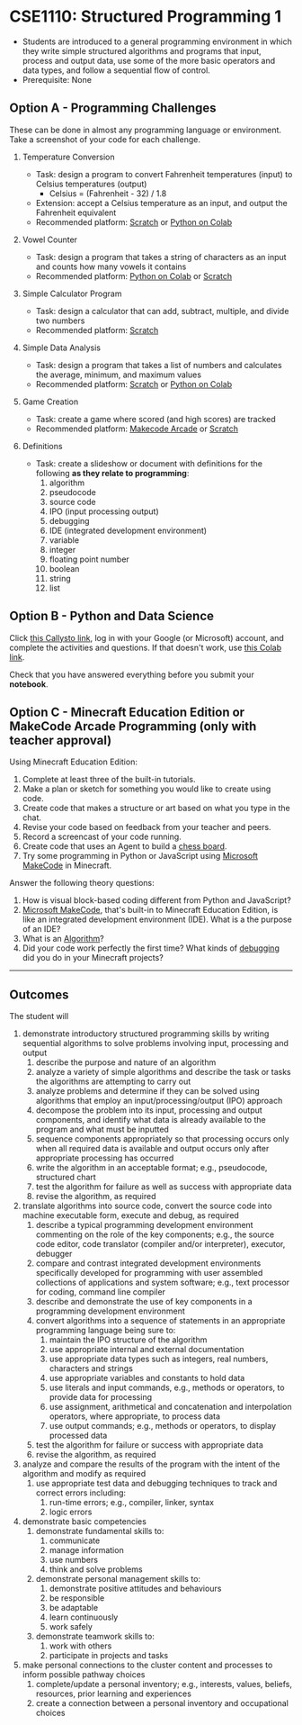 # CSE1110: Structured Programming 1

* Students are introduced to a general programming environment in which they write simple structured algorithms and programs that input, process and output data, use some of the more basic operators and data types, and follow a sequential flow of control.
* Prerequisite: None

## Option A - Programming Challenges

These can be done in almost any programming language or environment. Take a screenshot of your code for each challenge.

1. Temperature Conversion
    * Task: design a program to convert Fahrenheit temperatures (input) to Celsius temperatures (output)
        * Celsius = (Fahrenheit - 32) / 1.8
    * Extension: accept a Celsius temperature as an input, and output the Fahrenheit equivalent
    * Recommended platform: [Scratch](https://scratch.mit.edu/) or [Python on Colab](https://colab.research.google.com)

2. Vowel Counter
    * Task: design a program that takes a string of characters as an input and counts how many vowels it contains
    * Recommended platform: [Python on Colab](https://colab.research.google.com) or [Scratch](https://scratch.mit.edu/)

3. Simple Calculator Program
    * Task: design a calculator that can add, subtract, multiple, and divide two numbers
    * Recommended platform: [Scratch](https://scratch.mit.edu/)

4. Simple Data Analysis
    * Task: design a program that takes a list of numbers and calculates the average, minimum, and maximum values
    * Recommended platform: [Scratch](https://scratch.mit.edu/) or [Python on Colab](https://colab.research.google.com)

5. Game Creation
    * Task: create a game where scored (and high scores) are tracked
    * Recommended platform: [Makecode Arcade](https://arcade.makecode.com/) or [Scratch](https://scratch.mit.edu/)

6. Definitions
    * Task: create a slideshow or document with definitions for the following **as they relate to programming**:
        1. algorithm
        2. pseudocode
        3. source code
        4. IPO (input processing output)
        5. debugging
        6. IDE (integrated development environment)
        7. variable
        8. integer
        9. floating point number
        10. boolean
        11. string
        12. list

## Option B - Python and Data Science

Click [this Callysto link](https://hub.callysto.ca/jupyter/hub/user-redirect/git-pull?repo=https%3A%2F%2Fgithub.com%2Fcallysto%2Fcurriculum-notebooks&branch=master&subPath=TechnologyStudies/ComputingScience/Courses/structured-programming-1.ipynb&depth=1), log in with your Google (or Microsoft) account, and complete the activities and questions. If that doesn't work, use [this Colab link](https://colab.research.google.com/github/callysto/curriculum-notebooks/blob/master/TechnologyStudies/ComputingScience/Courses/structured-programming-1.ipynb).

Check that you have answered everything before you submit your **notebook**.

## Option C - Minecraft Education Edition or MakeCode Arcade Programming (only with teacher approval)

Using Minecraft Education Edition:

1. Complete at least three of the built-in tutorials.
2. Make a plan or sketch for something you would like to create using code.
3. Create code that makes a structure or art based on what you type in the chat.
4. Revise your code based on feedback from your teacher and peers.
5. Record a screencast of your code running.
6. Create code that uses an Agent to build a [chess board](https://en.wikipedia.org/wiki/Chessboard).
7. Try some programming in Python or JavaScript using [Microsoft MakeCode](https://www.microsoft.com/en-us/makecode) in Minecraft.

Answer the following theory questions:

1. How is visual block-based coding different from Python and JavaScript?
2. [Microsoft MakeCode](https://www.microsoft.com/en-us/makecode), that's built-in to Minecraft Education Edition, is like an integrated development environment (IDE). What is a the purpose of an IDE?
3. What is an [Algorithm](https://simple.wikipedia.org/wiki/Algorithm)?
4. Did your code work perfectly the first time? What kinds of [debugging](https://simple.wikipedia.org/wiki/Debugging) did you do in your Minecraft projects?

---

## Outcomes

The student will

1. demonstrate introductory structured programming skills by writing sequential algorithms to solve problems involving input, processing and output
    1. describe the purpose and nature of an algorithm
    2. analyze a variety of simple algorithms and describe the task or tasks the algorithms are attempting to carry out
    3. analyze problems and determine if they can be solved using algorithms that employ an input/processing/output (IPO) approach
    4. decompose the problem into its input, processing and output components, and identify what data is already available to the program and what must be inputted
    5. sequence components appropriately so that processing occurs only when all required data is available and output occurs only after appropriate processing has occurred
    6. write the algorithm in an acceptable format; e.g., pseudocode, structured chart
    7. test the algorithm for failure as well as success with appropriate data
    8. revise the algorithm, as required
2. translate algorithms into source code, convert the source code into machine executable form, execute and debug, as required
    1. describe a typical programming development environment commenting on the role of the key components; e.g., the source code editor, code translator (compiler and/or interpreter), executor, debugger
    2. compare and contrast integrated development environments specifically developed for programming with user assembled collections of applications and system software; e.g., text processor for coding, command line compiler
    3. describe and demonstrate the use of key components in a programming development environment
    4. convert algorithms into a sequence of statements in an appropriate programming language being sure to:
        1. maintain the IPO structure of the algorithm
        2. use appropriate internal and external documentation
        3. use appropriate data types such as integers, real numbers, characters and strings
        4. use appropriate variables and constants to hold data
        5. use literals and input commands, e.g., methods or operators, to provide data for processing
        6. use assignment, arithmetical and concatenation and interpolation operators, where appropriate, to process data
        7. use output commands; e.g., methods or operators, to display processed data
    5. test the algorithm for failure or success with appropriate data
    6. revise the algorithm, as required
3. analyze and compare the results of the program with the intent of the algorithm and modify as required
    1. use appropriate test data and debugging techniques to track and correct errors including:
        1. run-time errors; e.g., compiler, linker, syntax
        2. logic errors
4. demonstrate basic competencies
    1. demonstrate fundamental skills to:
        1. communicate
        2. manage information
        3. use numbers
        4. think and solve problems
    2. demonstrate personal management skills to:
        1. demonstrate positive attitudes and behaviours
        2. be responsible
        3. be adaptable
        4. learn continuously
        5. work safely
    3. demonstrate teamwork skills to:
        1. work with others
        2. participate in projects and tasks
5. make personal connections to the cluster content and processes to inform possible pathway choices
    1. complete/update a personal inventory; e.g., interests, values, beliefs, resources, prior learning and experiences
    2. create a connection between a personal inventory and occupational choices

